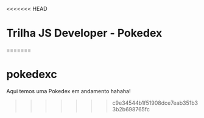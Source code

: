 <<<<<<< HEAD
# Trilha JS Developer - Pokedex
=======
# pokedexc
Aqui temos uma Pokedex em andamento hahaha!
>>>>>>> c9e34544b1f51908dce7eab351b33b2b698765fc
